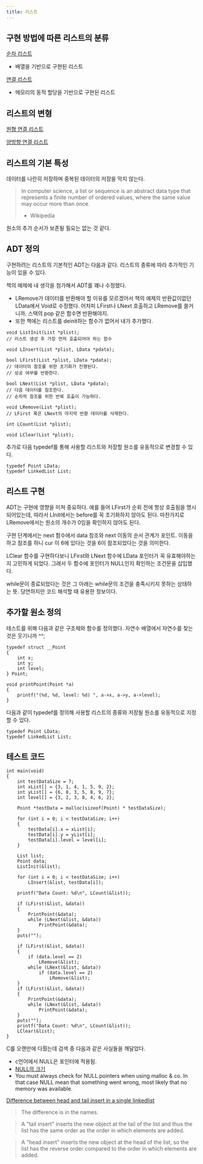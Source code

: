 ```yaml
---
title: 리스트
---
```


## 구현 방법에 따른 리스트의 분류

[순차 리스트](array-list)

- 배열을 기반으로 구현된 리스트

[연결 리스트](linked-list)

- 메모리의 동적 할당을 기반으로 구현된 리스트

## 리스트의 변형

[원형 연결 리스트](circular-linked-list)

[양방향 연결 리스트](double-linked-list)

## 리스트의 기본 특성

데이터를 나란히 저장하며 중복된 데이터의 저장을 막지 않는다.

> In computer science, a list or sequence is an abstract data type that represents a finite number of ordered values, where the same value may occur more than once.
>
> - Wikipedia

원소의 추가 순서가 보존될 필요는 없는 것 같다.

## ADT 정의

구현하려는 리스트의 기본적인 ADT는 다음과 같다. 리스트의 종류에 따라 추가적인 기능이 있을 수 있다.

책의 예제에 내 생각을 첨가해서 ADT를 꽤나 수정했다.

- LRemove가 데이터를 반환해야 할 이유를 모르겠어서 책의 예제의 반환값이없던 LData에서 Void로 수정했다. 어차피 LFirst나 LNext 호출하고 LRemove를 쓸거니까. 스택의 pop 같은 함수면 반환해야지.
- 또한 책에는 리스트를 deinit하는 함수가 없어서 내가 추가했다.

```{class="language-c"}
void ListInit(List *plist);
// 리스트 생성 후 가장 먼저 호출되어야 하는 함수

void LInsert(List *plist, LData *pdata);

bool LFirst(List *plist, LData *pdata);
// 데이터의 참조를 위한 초기화가 진행된다.
// 성공 여부를 반환한다.

bool LNext(List *plist, LData *pdata);
// 다음 데이터를 참조한다.
// 순차적 참조를 위한 반복 호출이 가능하다.

void LRemove(List *plist);
// LFirst 혹은 LNext의 마지막 반환 데이터를 삭제한다.

int LCount(List *plist);

void LClear(List *plist);
```

추가로 다음 typedef를 통해 사용할 리스트와 저장할 원소를 유동적으로 변경할 수 있다.

```{class="language-c"}
typedef Point LData;
typedef LinkedList List;
```

## 리스트 구현

ADT는 구현에 영향을 미쳐 중요하다. 예를 들어 LFirst가 순회 전에 항상 호출됨을 명시되어있는데, 따라서 LInit에서는 before를 꼭 초기화하지 않아도 된다. 마찬가지로 LRemove에서는 원소의 개수가 0임을 확인하지 않아도 된다.

구현 단계에서는 next 함수에서 data 참조와 next 이동의 순서 관계가 포인트. 이동을하고 참조를 하니 cur 이 6에 있다는 것을 6이 참조되었다는 것을 의미한다.

LClear 함수를 구현하다보니 LFirst와 LNext 함수에 LData 포인터가 꼭 유효해야하는지 고민하게 되었다. 그래서 두 함수에 포인터가 NULL인지 확인하는 조건문을 삽입했다.

while문이 종료되었다는 것은 그 아래는 while문의 조건을 충족시키지 못하는 상태하는 뜻. 당연하지만 코드 해석할 때 유용한 정보이다.

## 추가할 원소 정의

테스트를 위해 다음과 같은 구조체와 함수를 정의했다. 자연수 배열에서 자연수를 찾는 것은 웃기니까 ^^;

```{class="language-c"}
typedef struct __Point
{
    int x;
    int y;
    int level;
} Point;

void printPoint(Point *a)
{
    printf("(%d, %d, level: %d) ", a->x, a->y, a->level);
}
```

다음과 같이 typedef를 정의해 사용할 리스트의 종류와 저장될 원소를 유동적으로 지정할 수 있다.

```{class="language-c"}
typedef Point LData;
typedef LinkedList List;
```

## 테스트 코드

```{class="language-c"}
int main(void)
{
    int testDataSize = 7;
    int xList[] = {3, 1, 4, 1, 5, 9, 2};
    int yList[] = {6, 8, 3, 5, 8, 9, 7};
    int level[] = {3, 2, 3, 8, 4, 6, 2};

    Point *testData = malloc(sizeof(Point) * testDataSize);

    for (int i = 0; i < testDataSize; i++)
    {
        testData[i].x = xList[i];
        testData[i].y = yList[i];
        testData[i].level = level[i];
    }

    List list;
    Point data;
    ListInit(&list);

    for (int i = 0; i < testDataSize; i++)
        LInsert(&list, testData[i]);

    printf("Data Count: %d\n", LCount(&list));

    if (LFirst(&list, &data))
    {
        PrintPoint(&data);
        while (LNext(&list, &data))
            PrintPoint(&data);
    }
    puts("");

    if (LFirst(&list, &data))
    {
        if (data.level == 2)
            LRemove(&list);
        while (LNext(&list, &data))
            if (data.level == 2)
                LRemove(&list);
    }
    if (LFirst(&list, &data))
    {
        PrintPoint(&data);
        while (LNext(&list, &data))
            PrintPoint(&data);
    }
    puts("");
    printf("Data Count: %d\n", LCount(&list));
    LClear(&list);
}
```

C를 오랜만에 다뤘는데 검색 중 다음과 같은 사실들을 깨달았다.

- c언어에서 NULL은 포인터에 적용됨.
- [NULL의 크기](https://stackoverflow.com/questions/4141666/why-sizeof-is-equivalent-to-1-and-sizeofnull-is-equivalent-to-4-in-c-langu/4141699)
- You must always check for NULL pointers when using malloc & co. In that case NULL mean that something went wrong, most likely that no memory was available.

[Difference between head and tail insert in a single linkedlist](https://stackoverflow.com/questions/58581870/difference-between-head-and-tail-insert-in-a-single-linkedlist)

> The difference is in the names.

> A "tail insert" inserts the new object at the tail of the list and thus the list has the same order as the order in which elements are added.

> A "head insert" inserts the new object at the head of the list, so the list has the reverse order compared to the order in which elements are added.

